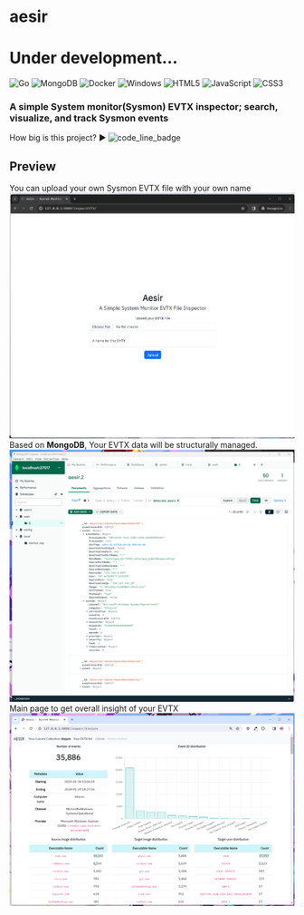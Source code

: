 # aesir
# **Under development...**
![Go](https://img.shields.io/badge/go-%2300ADD8.svg?style=for-the-badge&logo=go&logoColor=white)
![MongoDB](https://img.shields.io/badge/MongoDB-%234ea94b.svg?style=for-the-badge&logo=mongodb&logoColor=white)
![Docker](https://img.shields.io/badge/docker-%230db7ed.svg?style=for-the-badge&logo=docker&logoColor=white)
![Windows](https://img.shields.io/badge/Windows-0078D6?style=for-the-badge&logo=windows&logoColor=white)
![HTML5](https://img.shields.io/badge/html5-%23E34F26.svg?style=for-the-badge&logo=html5&logoColor=white)
![JavaScript](https://img.shields.io/badge/javascript-%23323330.svg?style=for-the-badge&logo=javascript&logoColor=%23F7DF1E)
![CSS3](https://img.shields.io/badge/css3-%231572B6.svg?style=for-the-badge&logo=css3&logoColor=white)
### A simple System monitor(Sysmon) EVTX inspector; search, visualize, and track Sysmon events

How big is this project? ▶ ![code_line_badge](https://tokei.rs/b1/github/knightchaser/aesir)

## Preview
You can upload your own Sysmon EVTX file with your own name
![1](./_readme_pictures/1.png)
Based on **MongoDB**, Your EVTX data will be structurally managed.
![2](./_readme_pictures/2.png)
Main page to get overall insight of your EVTX
![3](./_readme_pictures/3.png)